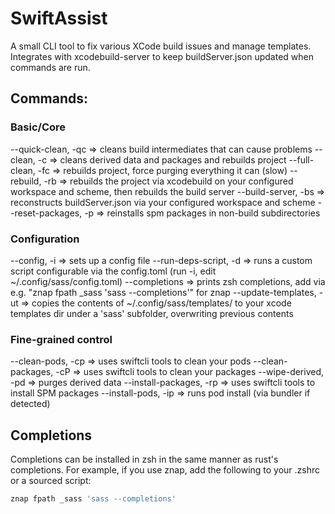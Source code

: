 # SwiftAssist

A small CLI tool to fix various XCode build issues and manage templates. Integrates with xcodebuild-server to keep buildServer.json updated when commands are run.

## Commands:
### Basic/Core
--quick-clean, -qc => cleans build intermediates that can cause problems
--clean, -c => cleans derived data and packages and rebuilds project
--full-clean, -fc => rebuilds project, force purging everything it can (slow)
--rebuild, -rb => rebuilds the project via xcodebuild on your configured workspace and scheme, then rebuilds the build server
--build-server, -bs => reconstructs buildServer.json via your configured workspace and scheme
--reset-packages, -p => reinstalls spm packages in non-build subdirectories

### Configuration
--config, -i => sets up a config file
--run-deps-script, -d => runs a custom script configurable via the config.toml (run -i, edit ~/.config/sass/config.toml)
--completions => prints zsh completions, add via e.g. "znap fpath _sass 'sass --completions'" for znap
--update-templates, -ut => copies the contents of ~/.config/sass/templates/ to your xcode templates dir under a 'sass' subfolder, overwriting previous contents

### Fine-grained control
--clean-pods, -cp => uses swiftcli tools to clean your pods
--clean-packages, -cP => uses swiftcli tools to clean your packages
--wipe-derived, -pd => purges derived data
--install-packages, -rp => uses swiftcli tools to install SPM packages
--install-pods, -ip => runs pod install (via bundler if detected)

## Completions

Completions can be installed in zsh in the same manner as rust's completions.
For example, if you use znap, add the following to your .zshrc or a sourced script:

```zsh
znap fpath _sass 'sass --completions'
```
